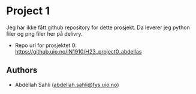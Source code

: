 # Project 1

Jeg har ikke fått github repository for dette prosjekt. Da leverer jeg python filer og png filer her på delivry.

- Repo url for prosjektet 0: https://github.uio.no/IN1910/H23_project0_abdellas 

## Authors

- Abdellah Sahli (abdellah.sahli@fys.uio.no)
